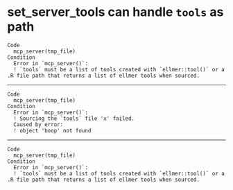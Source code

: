 # set_server_tools can handle `tools` as path

    Code
      mcp_server(tmp_file)
    Condition
      Error in `mcp_server()`:
      ! `tools` must be a list of tools created with `ellmer::tool()` or a .R file path that returns a list of ellmer tools when sourced.

---

    Code
      mcp_server(tmp_file)
    Condition
      Error in `mcp_server()`:
      ! Sourcing the `tools` file 'x' failed.
      Caused by error:
      ! object 'boop' not found

---

    Code
      mcp_server(tmp_file)
    Condition
      Error in `mcp_server()`:
      ! `tools` must be a list of tools created with `ellmer::tool()` or a .R file path that returns a list of ellmer tools when sourced.

